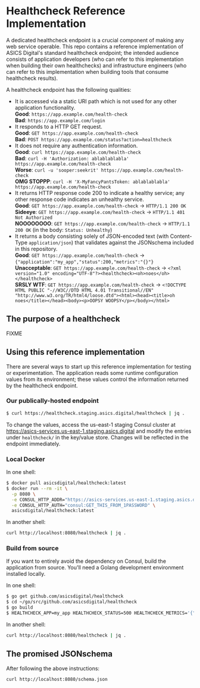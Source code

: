 # Healthcheck Reference Implementation

A dedicated healthcheck endpoint is a crucial component of making any web service operable.  This repo contains a reference implementation of ASICS Digital's standard healthcheck endpoint; the intended audience consists of application developers (who can refer to this implementation when building their own healthchecks) and infrastructure engineers (who can refer to this implementation when building tools that consume healthcheck results).

A healthcheck endpoint has the following qualities:

* It is accessed via a static URI path which is not used for any other application functionality.  
  **Good**: `https://app.example.com/health-check`  
  **Bad**: `https://app.example.com/login`  
* It responds to a HTTP GET request.  
  **Good**: `GET https://app.example.com/health-check`  
  **Bad**: `POST https://app.example.com/status?action=healthcheck`  
* It does not require any authentication information.  
  **Good**: `curl https://app.example.com/health-check`  
  **Bad**: `curl -H 'Authorization: ablablablabla' https://app.example.com/health-check`  
  **Worse**: `curl -u 'sooper:seekrit' https://app.example.com/health-check`  
  **OMG STOPPP**: `curl -H 'X-MyFancyPantsToken: ablablablabla' https://app.example.com/health-check`
* It returns HTTP response code 200 to indicate a healthy service; any other response code indicates an unhealthy service.  
  **Good**: `GET https://app.example.com/health-check` -> `HTTP/1.1 200 OK`  
  **Sideeye**: `GET https://app.example.com/health-check` -> `HTTP/1.1 401 Not Authorized`  
  **NOOOOOOOO**: `GET https://app.example.com/health-check` -> `HTTP/1.1 200 OK` (in the body: `Status: Unhealthy`)
* It returns a body consisting solely of JSON-encoded text (with Content-Type `application/json`) that validates against the JSONschema included in this repository.  
  **Good**: `GET https://app.example.com/health-check` -> `{"application":"my_app","status":200,"metrics":"{}"}`  
  **Unacceptable**: `GET https://app.example.com/health-check` -> `<?xml version="1.0" encoding="UTF-8"?><healthcheck><oh>noes</oh></healthcheck>`  
  **SRSLY WTF**: `GET https://app.example.com/health-check` -> `<!DOCTYPE HTML PUBLIC "-//W3C//DTD HTML 4.01 Transitional//EN" "http://www.w3.org/TR/html4/loose.dtd"><html><head><title>oh noes</title></head><body><p>OOPSY WOOPSY</p></body></html>`

## The purpose of a healthcheck

FIXME

## Using this reference implementation

There are several ways to start up this reference implementation for testing or experimentation.  The application reads some runtime configuration values from its environment; these values control the information returned by the healthcheck endpoint.

### Our publically-hosted endpoint

```sh
$ curl https://healthcheck.staging.asics.digital/healthcheck | jq .
```

To change the values, access the us-east-1 staging Consul cluster at https://asics-services.us-east-1.staging.asics.digital and modify the entries under `healthcheck/` in the key/value store.  Changes will be reflected in the endpoint immediately.

### Local Docker

In one shell:

```sh
$ docker pull asicsdigital/healthcheck:latest
$ docker run --rm -it \
  -p 8080 \
  -e CONSUL_HTTP_ADDR="https://asics-services.us-east-1.staging.asics.digital" \
  -e CONSUL_HTTP_AUTH="consul:GET_THIS_FROM_1PASSWORD" \
  asicsdigital/healthcheck:latest
```

In another shell:

```sh
curl http://localhost:8080/healthcheck | jq .
```

### Build from source

If you want to entirely avoid the dependency on Consul, build the application from source.  You'll need a Golang development environment installed locally.

In one shell:

```sh
$ go get github.com/asicsdigital/healthcheck
$ cd ~/go/src/github.com/asicsdigital/healthcheck
$ go build
$ HEALTHCHECK_APP=my_app HEALTHCHECK_STATUS=500 HEALTHCHECK_METRICS='{"everything":"terrible"}' ./healthcheck
```

In another shell:

```sh
curl http://localhost:8080/healthcheck | jq .
```

## The promised JSONschema

After following the above instructions:

```sh
curl http://localhost:8080/schema.json
```

